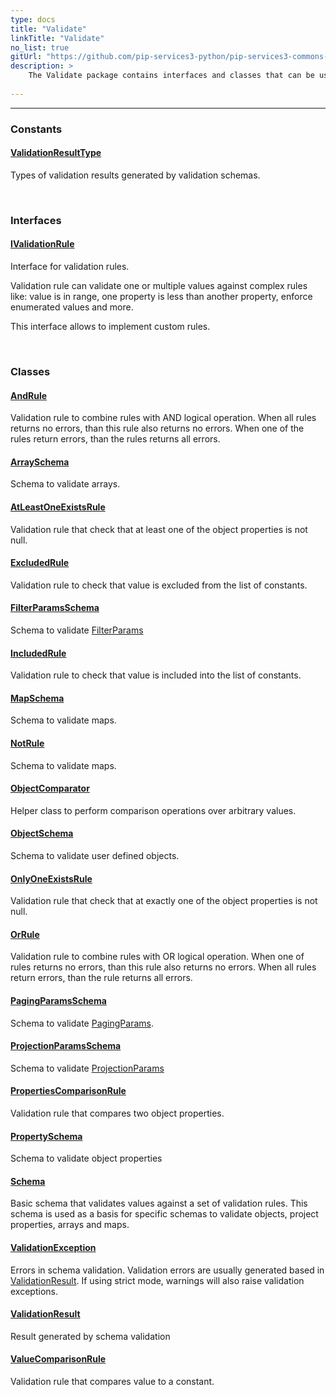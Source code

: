 ```yaml
---
type: docs
title: "Validate"
linkTitle: "Validate"
no_list: true
gitUrl: "https://github.com/pip-services3-python/pip-services3-commons-python"
description: >
    The Validate package contains interfaces and classes that can be used to create custom validation rules, such as rules based on combinations of the logical operators AND, OR and NOT.
 
---
```

---

<div class="module-body"> 

### Constants

#### [ValidationResultType](validation_result_type)
Types of validation results generated by validation schemas.

<br>

### Interfaces

#### [IValidationRule](ivalidation_rule)
Interface for validation rules.

Validation rule can validate one or multiple values
against complex rules like: value is in range,
one property is less than another property,
enforce enumerated values and more.

This interface allows to implement custom rules.

<br>

### Classes

#### [AndRule](and_rule)
Validation rule to combine rules with AND logical operation.
When all rules returns no errors, than this rule also returns no errors.
When one of the rules return errors, than the rules returns all errors.

#### [ArraySchema](array_schema)
Schema to validate arrays.

#### [AtLeastOneExistsRule](at_least_one_exists_rule)
Validation rule that check that at least one of the object properties is not null.

#### [ExcludedRule](excluded_rule)
Validation rule to check that value is excluded from the list of constants.

#### [FilterParamsSchema](filter_params_schema)
Schema to validate [FilterParams](../data/filter_params)

#### [IncludedRule](included_rule)
Validation rule to check that value is included into the list of constants.

#### [MapSchema](map_schema)
Schema to validate maps.

#### [NotRule](not_rule)
Schema to validate maps.

#### [ObjectComparator](object_comparator)
Helper class to perform comparison operations over arbitrary values.

#### [ObjectSchema](object_schema)
Schema to validate user defined objects.

#### [OnlyOneExistsRule](only_one_exists_rule)
Validation rule that check that at exactly one of the object properties is not null.

#### [OrRule](or_rule)
Validation rule to combine rules with OR logical operation.
When one of rules returns no errors, than this rule also returns no errors.
When all rules return errors, than the rule returns all errors.

#### [PagingParamsSchema](paging_params_schema)
Schema to validate [PagingParams](../data/paging_params).

#### [ProjectionParamsSchema](projection_params_schema)
Schema to validate [ProjectionParams](../data/projection_params)

#### [PropertiesComparisonRule](properties_comparison_rule)
Validation rule that compares two object properties.

#### [PropertySchema](property_schema)
Schema to validate object properties

#### [Schema](schema)
Basic schema that validates values against a set of validation rules.
This schema is used as a basis for specific schemas to validate 
objects, project properties, arrays and maps.

#### [ValidationException](validation_exception)
Errors in schema validation.
Validation errors are usually generated based in [ValidationResult](validation_result).
If using strict mode, warnings will also raise validation exceptions.

#### [ValidationResult](validation_result)
Result generated by schema validation

#### [ValueComparisonRule](value_comparison_rule)
Validation rule that compares value to a constant.

</div>
